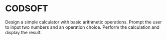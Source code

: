 # CODSOFT
Design a simple calculator with basic arithmetic operations.
Prompt the user to input two numbers and an operation choice.
Perform the calculation and display the result.
